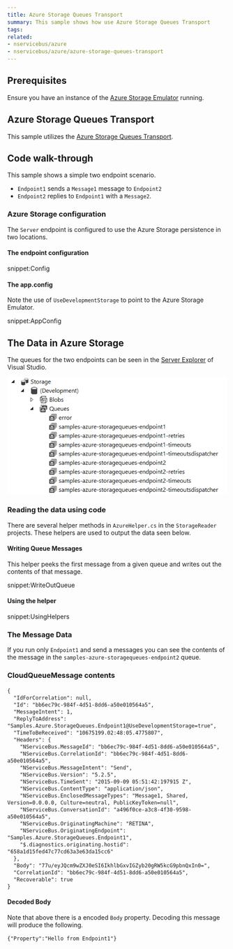 ```yaml
---
title: Azure Storage Queues Transport
summary: This sample shows how use Azure Storage Queues Transport
tags:
related:
- nservicebus/azure
- nservicebus/azure/azure-storage-queues-transport
---
```


## Prerequisites

Ensure you have an instance of the [Azure Storage Emulator](https://azure.microsoft.com/en-us/documentation/articles/storage-use-emulator/) running.


## Azure Storage Queues Transport

This sample utilizes the [Azure Storage Queues Transport](/nservicebus/azure/azure-storage-queues-transport.md).


## Code walk-through

This sample shows a simple two endpoint scenario.

* `Endpoint1` sends a `Message1` message to `Endpoint2`
* `Endpoint2` replies to `Endpoint1` with a `Message2`.


### Azure Storage configuration

The `Server` endpoint is configured to use the Azure Storage persistence in two locations.


#### The endpoint configuration

snippet:Config


#### The app.config

Note the use of `UseDevelopmentStorage` to point to the Azure Storage Emulator.

snippet:AppConfig


## The Data in Azure Storage

The queues for the two endpoints can be seen in the [Server Explorer](https://msdn.microsoft.com/en-us/library/azure/ff683677.aspx) of Visual Studio.

![](queues.png)


### Reading the data using code

There are several helper methods in `AzureHelper.cs` in the `StorageReader` projects. These helpers are used to output the data seen below.


#### Writing Queue Messages

This helper peeks the first message from a given queue and writes out the contents of that message.

snippet:WriteOutQueue


#### Using the helper

snippet:UsingHelpers


### The Message Data

If you run only `Endpoint1` and send a messages you can see the contents of the message in the `samples-azure-storagequeues-endpoint2` queue.


### CloudQueueMessage contents

```
{
  "IdForCorrelation": null,
  "Id": "bb6ec79c-984f-4d51-8dd6-a50e010564a5",
  "MessageIntent": 1,
  "ReplyToAddress": "Samples.Azure.StorageQueues.Endpoint1@UseDevelopmentStorage=true",
  "TimeToBeReceived": "10675199.02:48:05.4775807",
  "Headers": {
    "NServiceBus.MessageId": "bb6ec79c-984f-4d51-8dd6-a50e010564a5",
    "NServiceBus.CorrelationId": "bb6ec79c-984f-4d51-8dd6-a50e010564a5",
    "NServiceBus.MessageIntent": "Send",
    "NServiceBus.Version": "5.2.5",
    "NServiceBus.TimeSent": "2015-09-09 05:51:42:197915 Z",
    "NServiceBus.ContentType": "application/json",
    "NServiceBus.EnclosedMessageTypes": "Message1, Shared, Version=0.0.0.0, Culture=neutral, PublicKeyToken=null",
    "NServiceBus.ConversationId": "a496f0ce-a3c8-4f30-9598-a50e010564a5",
    "NServiceBus.OriginatingMachine": "RETINA",
    "NServiceBus.OriginatingEndpoint": "Samples.Azure.StorageQueues.Endpoint1",
    "$.diagnostics.originating.hostid": "658a1d15fed47c77cd63a3e63da15cc6"
  },
  "Body": "77u/eyJQcm9wZXJ0eSI6IkhlbGxvIGZyb20gRW5kcG9pbnQxIn0=",
  "CorrelationId": "bb6ec79c-984f-4d51-8dd6-a50e010564a5",
  "Recoverable": true
}
```


#### Decoded Body

Note that above there is a encoded `Body` property. Decoding this message will produce the following.

```
{"Property":"Hello from Endpoint1"}

```
